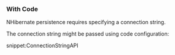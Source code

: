 ### With Code 

NHibernate persistence requires specifying a connection string.

The connection string might be passed using code configuration:

snippet:ConnectionStringAPI